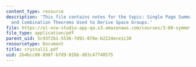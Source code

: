 ```yaml
---
content_type: resource
description: 'This file contains notes for the topic: Single Page Summary of Logic
  and Combination Theorems Used to Derive Space Groups.'
file: https://ol-ocw-studio-app-qa.s3.amazonaws.com/courses/3-60-symmetry-structure-and-tensor-properties-of-materials-fall-2005/2b4bcc86898fb7d982bbd83c47740575_crystal11.pdf
file_type: application/pdf
parent_uid: 5c93f2b1-5536-7d91-878e-b2224ece1c30
resourcetype: Document
title: crystal11.pdf
uid: 2b4bcc86-898f-b7d9-82bb-d83c47740575
---
```

